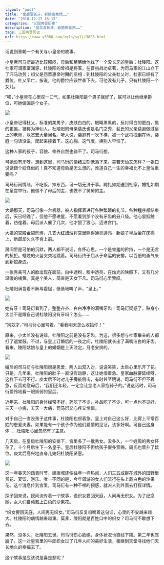 ```yaml
---
layout: "post"
title: "皇后没长牙，新婚夜竟然……"
date: "2018-12-17 16:15"
categories: "三国两晋历史"
description: "皇后没长牙，新婚夜竟然……"
tags: 三国两晋历史
url: https://www.y5000.com/zgls/sglj/3828.html
---
```






话说到晋朝一个有关与小皇帝的故事。

小皇帝司马衍最近比较郁闷，母后和舅舅给他找了一个没长牙的皇后：杜陵阳。这杜家可谓家室渊源，杜陵阳的曾祖是将军，在晋初战功卓著，为司马家的江山立下了汗马功劳；祖父是西晋惠帝时期的丞相；到杜陵阳的父亲杜乂时，杜家已经有了爵位。杜乂早亡，按说，他的爵位应该世袭下去，可他没有儿子，只有杜陵阳一个女儿。

“唉，”小皇帝在心里叹一口气，如果杜陵阳是个男子就好了，朕可以让他继承爵位，可她偏偏是个女子。

![](https://img.y5000.com/uploads/allimg/161025/1516331D2-0.jpg)

小皇帝记得杜乂，标准的美男子，皮肤白白的，眼睛黑黑的，反衬得白的更白，黑的更黑，被称为神仙人。杜陵阳的母亲裴氏也是名门之秀，裴氏的父亲裴遐做过皇上的老师，以宽宏大量闻名。听人说，裴遐有一次下棋，被一个武将拽倒在地，裴遐一句话没说，爬起来接着下。这心胸，这气度，换别人早恼了。

这种人家的孩子，容貌、修养自然也错不了。司马衍想。

可她没有牙呀。想到这里，司马衍的情绪立刻低落下来。美若天仙又怎样？一张口说话跟个妖怪似的！真不知道母后是怎么想的，难道自己一生的幸福比不上皇位重要吗？

司马衍闹情绪，不吃饭，摔东西，可一切无济于事。聘礼如期送到杜家，婚礼如期在皇宫举行。他做不了母后的主，也做不了舅舅的主。

![](https://img.y5000.com/uploads/allimg/161025/8-16102515120S22.jpg)

大婚那天，司马衍像一台机器，被人指挥着进行各种繁琐的礼节。各种程序都结束后，天已经晚了，但他不愿进屋，不愿看到那个没有牙齿的丑八怪。他心里抵触着，彷徨着。母后派人催了几次，他才狠了狠心，迈进宫门。

大婚的宫殿金碧辉煌，几支大红蜡烛将宫里照得通亮通亮，新娘子皇后坐在床榻上，新郎却久久不肯上前。

房间里是可怕的沉默，两人都不说话，各怀心思。一个是害羞的矜持，一个是无言的抗拒。蜡烛的火苗突突地跳着。司马衍终于屈从于命运的安排，以百倍的勇气来到新娘身边。

一张秀美可人的脸出现在面前。白中透粉，粉中透亮，在烛光的映照下，又有几分温暖的橘黄。真是个美人，简直是天女下凡。司马衍心里赞叹。

杜陵阳满含着不解与委屈，低低地叫了声，“皇上。”

![](https://img.y5000.com/uploads/allimg/161025/1516334539-1.jpg)

她有牙！司马衍看到了，整整齐齐、白白净净的满嘴牙齿！司马衍疑惑了，贴身小太监不是跟自己说杜陵阳没有牙吗？怎么……

“狗奴才，”司马衍心里骂着，“看我明天怎么收拾你！”

原来，小太监没有说错，杜陵阳之前是没有牙齿，为这，很多想与杜家攀亲的人都打了退堂鼓。不过，与皇上订婚后的一夜之间，杜陵阳就长出了满嘴洁白的牙齿。看来，陵阳姑娘与皇上的婚姻是上天注定，月老安排的。

![](https://img.y5000.com/uploads/allimg/161025/8-16102515115OF.jpg)

婚后的司马衍与杜陵阳很是恩爱，两人出双入对，说说笑笑，太后心里乐开了花。只是，几年来，杜陵阳的肚子一直没有动静，这让她很着急。皇家血脉要延续呀，这样下去可不行。庾太后不时对儿子旁敲侧击，有时甚至明说。司马衍不但不着急，反而劝慰母后，“我们还年轻，一定会让您老人家抱孙子的。”说这话时，司马衍爱怜地看一眼娇弱的皇后。

近年来，杜陵阳的身体经常不好，药吃了不少，补品吃了不少，可一点也不见好，三天一小病，五天一大病，司马衍又心疼又怜惜。

对于自己一直没孩子这件事，杜陵阳也很着急。皇上对自己这么好，比得上平常百姓的恩爱夫妻。如果能有一个孩子作为他们爱情的见证，该多好啊。可自己这身体……杜陵阳心里忽然有了主意。

几天后，在皇后杜陵阳的安排下，宫里多了一批秀女。没多久，一个姓周的秀女怀孕了，十个月后生下一名皇子。皇后杜陵阳不但给孩子很多赏赐，周氏也晋升了嫔位。庾太后高兴地直夸儿媳妇杜陵阳贤惠。

![](https://img.y5000.com/uploads/allimg/161025/8-161025151145602.jpg)

这一年春天的踏青时节，建康城还像往年一样热闹，人们三五成群在城外的田野里赏花、宴饮、游乐。唯一不同的是，今年郊游的女人们流行在头上戴白色的沙果花。这个消息传到宫里，司马衍有一种不祥的预感，就派人到外面去打探详情。

探子回来说，民间流传着一个故事，说织女要回天庭，人间再无织女。为了纪念她，女人们自动戴上白色的沙果花。

“织女要回天庭，人间再无织女。”司马衍反复咀嚼着这句话，心里的不安越来越大。杜陵阳的病情越来越重。莫非，陵阳就是百姓口中的织女？司马衍不敢想下去。

果然，没多久，杜陵阳去世。司马衍伤心欲绝，身体状况也直线下降。第二年也驾崩了。这一对皇宫里的牛郎织女过了几年人间的美好生活，相继到天堂寻找他们天长地久的幸福去了。

这个故事是应该说是喜是悲呢？
